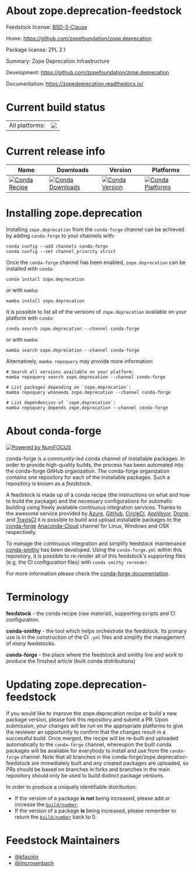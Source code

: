 About zope.deprecation-feedstock
================================

Feedstock license: [BSD-3-Clause](https://github.com/conda-forge/zope.deprecation-feedstock/blob/main/LICENSE.txt)

Home: https://github.com/zopefoundation/zope.deprecation

Package license: ZPL 2.1

Summary: Zope Deprecation Infrastructure

Development: https://github.com/zopefoundation/zope.deprecation

Documentation: https://zopedeprecation.readthedocs.io/

Current build status
====================


<table><tr><td>All platforms:</td>
    <td>
      <a href="https://dev.azure.com/conda-forge/feedstock-builds/_build/latest?definitionId=2571&branchName=main">
        <img src="https://dev.azure.com/conda-forge/feedstock-builds/_apis/build/status/zope.deprecation-feedstock?branchName=main">
      </a>
    </td>
  </tr>
</table>

Current release info
====================

| Name | Downloads | Version | Platforms |
| --- | --- | --- | --- |
| [![Conda Recipe](https://img.shields.io/badge/recipe-zope.deprecation-green.svg)](https://anaconda.org/conda-forge/zope.deprecation) | [![Conda Downloads](https://img.shields.io/conda/dn/conda-forge/zope.deprecation.svg)](https://anaconda.org/conda-forge/zope.deprecation) | [![Conda Version](https://img.shields.io/conda/vn/conda-forge/zope.deprecation.svg)](https://anaconda.org/conda-forge/zope.deprecation) | [![Conda Platforms](https://img.shields.io/conda/pn/conda-forge/zope.deprecation.svg)](https://anaconda.org/conda-forge/zope.deprecation) |

Installing zope.deprecation
===========================

Installing `zope.deprecation` from the `conda-forge` channel can be achieved by adding `conda-forge` to your channels with:

```
conda config --add channels conda-forge
conda config --set channel_priority strict
```

Once the `conda-forge` channel has been enabled, `zope.deprecation` can be installed with `conda`:

```
conda install zope.deprecation
```

or with `mamba`:

```
mamba install zope.deprecation
```

It is possible to list all of the versions of `zope.deprecation` available on your platform with `conda`:

```
conda search zope.deprecation --channel conda-forge
```

or with `mamba`:

```
mamba search zope.deprecation --channel conda-forge
```

Alternatively, `mamba repoquery` may provide more information:

```
# Search all versions available on your platform:
mamba repoquery search zope.deprecation --channel conda-forge

# List packages depending on `zope.deprecation`:
mamba repoquery whoneeds zope.deprecation --channel conda-forge

# List dependencies of `zope.deprecation`:
mamba repoquery depends zope.deprecation --channel conda-forge
```


About conda-forge
=================

[![Powered by
NumFOCUS](https://img.shields.io/badge/powered%20by-NumFOCUS-orange.svg?style=flat&colorA=E1523D&colorB=007D8A)](https://numfocus.org)

conda-forge is a community-led conda channel of installable packages.
In order to provide high-quality builds, the process has been automated into the
conda-forge GitHub organization. The conda-forge organization contains one repository
for each of the installable packages. Such a repository is known as a *feedstock*.

A feedstock is made up of a conda recipe (the instructions on what and how to build
the package) and the necessary configurations for automatic building using freely
available continuous integration services. Thanks to the awesome service provided by
[Azure](https://azure.microsoft.com/en-us/services/devops/), [GitHub](https://github.com/),
[CircleCI](https://circleci.com/), [AppVeyor](https://www.appveyor.com/),
[Drone](https://cloud.drone.io/welcome), and [TravisCI](https://travis-ci.com/)
it is possible to build and upload installable packages to the
[conda-forge](https://anaconda.org/conda-forge) [Anaconda-Cloud](https://anaconda.org/)
channel for Linux, Windows and OSX respectively.

To manage the continuous integration and simplify feedstock maintenance
[conda-smithy](https://github.com/conda-forge/conda-smithy) has been developed.
Using the ``conda-forge.yml`` within this repository, it is possible to re-render all of
this feedstock's supporting files (e.g. the CI configuration files) with ``conda smithy rerender``.

For more information please check the [conda-forge documentation](https://conda-forge.org/docs/).

Terminology
===========

**feedstock** - the conda recipe (raw material), supporting scripts and CI configuration.

**conda-smithy** - the tool which helps orchestrate the feedstock.
                   Its primary use is in the construction of the CI ``.yml`` files
                   and simplify the management of *many* feedstocks.

**conda-forge** - the place where the feedstock and smithy live and work to
                  produce the finished article (built conda distributions)


Updating zope.deprecation-feedstock
===================================

If you would like to improve the zope.deprecation recipe or build a new
package version, please fork this repository and submit a PR. Upon submission,
your changes will be run on the appropriate platforms to give the reviewer an
opportunity to confirm that the changes result in a successful build. Once
merged, the recipe will be re-built and uploaded automatically to the
`conda-forge` channel, whereupon the built conda packages will be available for
everybody to install and use from the `conda-forge` channel.
Note that all branches in the conda-forge/zope.deprecation-feedstock are
immediately built and any created packages are uploaded, so PRs should be based
on branches in forks and branches in the main repository should only be used to
build distinct package versions.

In order to produce a uniquely identifiable distribution:
 * If the version of a package **is not** being increased, please add or increase
   the [``build/number``](https://docs.conda.io/projects/conda-build/en/latest/resources/define-metadata.html#build-number-and-string).
 * If the version of a package **is** being increased, please remember to return
   the [``build/number``](https://docs.conda.io/projects/conda-build/en/latest/resources/define-metadata.html#build-number-and-string)
   back to 0.

Feedstock Maintainers
=====================

* [@kfasolin](https://github.com/kfasolin/)
* [@lincrosenbach](https://github.com/lincrosenbach/)

